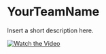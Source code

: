 # YourTeamName
Insert a short description here.

[![Watch the Video](https://yt-embed.herokuapp.com/embed?v=2aw3gqVrtqo&t=2s)](http://www.youtube.com/watch?v=2aw3gqVrtqo&t=2s)

